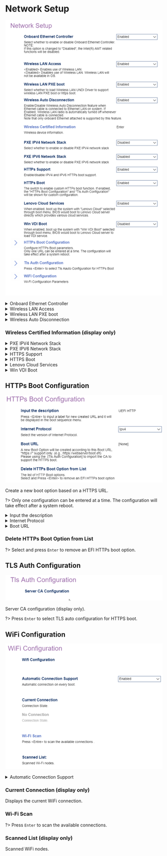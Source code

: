 # Network Setup #

![](./img/thinkcentre_network_setup.png)

<details><summary>Onboard Ethernet Controller</summary>

Options:

1.  **Enabled** - Default.
2.  Disabled.

!> Setting to `Disabled` also disables all [Intel (R) AMT](https://software.intel.com/sites/manageability/AMT_Implementation_and_Reference_Guide/default.htm) related functions.

| WMI Setting name | Values | Locked by SVP |
|:---|:---|:---|
| OnboardEthernetController | Disabled, Enabled | yes |


</details>

<details><summary>Wireless LAN Access</summary>

Controls access to WiFi.

Options:

1.  **Enabled** - Default.
2.  Disabled.

| WMI Setting name | Values | Locked by SVP |
|:---|:---|:---|
| WirelessLANAccess | Disabled, Enabled | yes |


</details>

<details><summary>Wireless LAN PXE boot</summary>

Whether to load Wireless LAN UNDI Driver to support wireless LAN PXE boot or HTTPS boot.

Options:

1.  **Disabled** - Default.
2.  Enabled.

| WMI Setting name | Values | Locked by SVP |
|:---|:---|:---|
| WirelessLANPXE | Disabled, Enabled | yes |


</details>


<details><summary>Wireless Auto Disconnection</summary>

Disable wireless LAN when onboard Ethernet is connected.

1.  **Disabled** - Default.
2.  Enable.

| WMI Setting name | Values | Locked by SVP |
|:---|:---|:---|
| WirelessAutoDisconnection | Disabled, Enabled | yes |


</details>

### Wireless Certified Information (display only) ###
<!-- SIMULATOR DOES NOT SUPPORT -->

<details><summary>PXE IPV4 Network Stack</summary>

Options:

1. **Disabled** - Default.
2. Enabled.

| WMI Setting name | Values | Locked by SVP |
|:---|:---|:---|
| PXEIPV4NetworkStack | Disabled, Enabled | yes |


</details>


<details><summary>PXE IPV6 Network Stack</summary>

Options:

1.  **Disabled** - Default.
2.  Enabled.

| WMI Setting name | Values | Locked by SVP |
|:---|:---|:---|
| PXEIPV6NetworkStack | Disabled, Enabled | yes |


</details>

<details><summary>HTTPS Support</summary>

IPV4 and IPV6 boot support.

Options:

2.  **Disabled** - Default.
1.  Enabled.

<!-- NO WMI -->


</details>


<details><summary>HTTPS Boot</summary>

Custom HTTPS boot.

Options:

1.  **Disabled** - Default.
2.  Enabled.

?> If enabled, `HTTPs Boot Configuration` and `Tls Auth Configuration` will be shown.

<!-- NO WMI -->

</details>

<details><summary>Lenovo Cloud Services</summary>

Whether `Lenovo Cloud` will be selected in boot menu, to boot from Lenovo Cloud server directly.

1.  **Disabled** - Default.
2. Enabled.

<!-- NO WMI -->

</details>

<details><summary>Win VDI Boot</summary>

When enabled, `Win VDI Boot` will be selected in boot menu, to boot from Lenovo Cloud server and load VDI service.

Options:

1. **Disabled** - Default.
2. Enabled.

<!-- NO WMI -->


</details>

## HTTPs Boot Configuration  ##

![](./img/thinkcentre_https_boot_configuration.png)

Create a new boot option based on a HTTPS URL.

?> Only one configuration can be entered at a time. The configuration will take effect after a system reboot.

<details><summary>Input the description</summary>

?> Press `Enter` to input a label for the newly created URL and it will be displayed in the boot sequence menu.

<!-- NO WMI -->


</details>

<details><summary>Internet Protocol</summary>

Options:

1.  **Ipv4** - enables IPV4. Default.
2.  Ipv6 - enables IPV6.

<!-- NO WMI -->


</details>

<details><summary>Boot URL</summary>

?> Use the `TLS Auth configuration` to import the CA to support the HTTPs boot 

<!-- NO WMI -->


</details>

### Delete HTTPs Boot Option from List ###

?> Select and press `Enter` to remove an EFI HTTPs boot option.

<!-- NO WMI -->

## TLS Auth Configuration ##


![](./img/thinkcentre_tls_auth_configuration.png)


Server CA configuration (display only).

?> Press `Enter` to select TLS auto configuration for HTTPS boot.

## WiFi Configuration ##

![](./img/thinkcentre_WiFi_configuration.png)

<details><summary>Automatic Connection Support</summary>

Automatically connect to WiFi on boot.

Options:

1. **Disabled** - Default.
2. Enabled.

<!-- NO WMI -->


</details>

### Current Connection (display only) ###

Displays the current WiFi connection.

### Wi-Fi Scan ###

?> Press `Enter` to scan the available connections.

### Scanned List (display only) ###

Scanned WiFi nodes.
